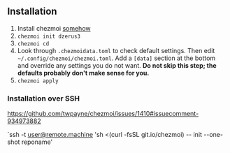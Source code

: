 ## Installation
1. Install chezmoi [somehow](https://www.chezmoi.io/install/)
2. `chezmoi init dzerus3`
3. `chezmoi cd`
4. Look through `.chezmoidata.toml` to check default settings. Then edit `~/.config/chezmoi/chezmoi.toml`. Add a `[data]` section at the bottom and override any settings you do not want. **Do not skip this step; the defaults probably don't make sense for you.**
5. `chezmoi apply`

### Installation over SSH

https://github.com/twpayne/chezmoi/issues/1410#issuecomment-934973882

`ssh -t user@remote.machine 'sh <(curl -fsSL git.io/chezmoi) -- init --one-shot reponame'
